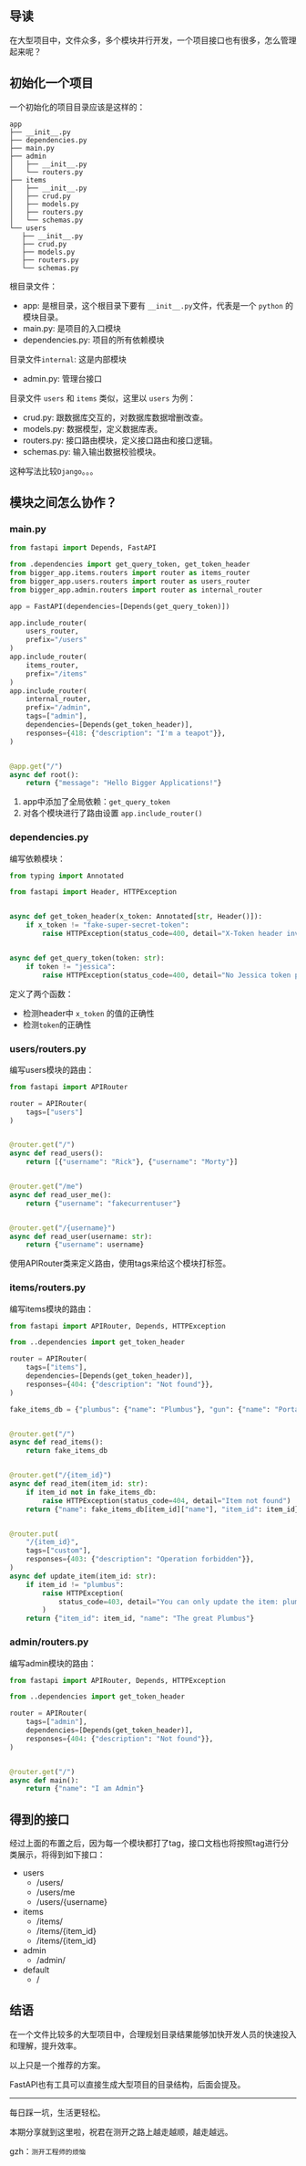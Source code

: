 ## 导读

在大型项目中，文件众多，多个模块并行开发，一个项目接口也有很多，怎么管理起来呢？

 ## 初始化一个项目

 一个初始化的项目目录应该是这样的：

 ```
app
├── __init__.py
├── dependencies.py
├── main.py
├── admin
│   ├── __init__.py
│   └── routers.py
├── items
│   ├── __init__.py
│   ├── crud.py
│   ├── models.py
│   ├── routers.py
│   └── schemas.py
└── users
    ├── __init__.py
    ├── crud.py
    ├── models.py
    ├── routers.py
    └── schemas.py
 ```

根目录文件：  
 - app: 是根目录，这个根目录下要有 `__init__.py`文件，代表是一个 `python` 的模块目录。
 - main.py: 是项目的入口模块
 - dependencies.py: 项目的所有依赖模块

 目录文件`internal`: 这是内部模块  
   - admin.py: 管理台接口

目录文件 `users` 和 `items` 类似，这里以 `users` 为例：  
- crud.py: 跟数据库交互的，对数据库数据增删改查。
- models.py: 数据模型，定义数据库表。
- routers.py: 接口路由模块，定义接口路由和接口逻辑。
- schemas.py: 输入输出数据校验模块。

这种写法比较`Django`。。。


## 模块之间怎么协作？

### main.py
```python
from fastapi import Depends, FastAPI

from .dependencies import get_query_token, get_token_header
from bigger_app.items.routers import router as items_router
from bigger_app.users.routers import router as users_router
from bigger_app.admin.routers import router as internal_router

app = FastAPI(dependencies=[Depends(get_query_token)])

app.include_router(
    users_router,
    prefix="/users"
)
app.include_router(
    items_router,
    prefix="/items"
)
app.include_router(
    internal_router,
    prefix="/admin",
    tags=["admin"],
    dependencies=[Depends(get_token_header)],
    responses={418: {"description": "I'm a teapot"}},
)


@app.get("/")
async def root():
    return {"message": "Hello Bigger Applications!"}

```

1. app中添加了全局依赖：`get_query_token`
2. 对各个模块进行了路由设置 `app.include_router()`

### dependencies.py

编写依赖模块：

```python
from typing import Annotated

from fastapi import Header, HTTPException


async def get_token_header(x_token: Annotated[str, Header()]):
    if x_token != "fake-super-secret-token":
        raise HTTPException(status_code=400, detail="X-Token header invalid")


async def get_query_token(token: str):
    if token != "jessica":
        raise HTTPException(status_code=400, detail="No Jessica token provided")
```

定义了两个函数：
- 检测header中 `x_token` 的值的正确性
- 检测`token`的正确性

### users/routers.py

编写users模块的路由：
```python
from fastapi import APIRouter

router = APIRouter(
    tags=["users"]
)


@router.get("/")
async def read_users():
    return [{"username": "Rick"}, {"username": "Morty"}]


@router.get("/me")
async def read_user_me():
    return {"username": "fakecurrentuser"}


@router.get("/{username}")
async def read_user(username: str):
    return {"username": username}

```

使用APIRouter类来定义路由，使用tags来给这个模块打标签。

### items/routers.py

编写items模块的路由：
```python
from fastapi import APIRouter, Depends, HTTPException

from ..dependencies import get_token_header

router = APIRouter(
    tags=["items"],
    dependencies=[Depends(get_token_header)],
    responses={404: {"description": "Not found"}},
)

fake_items_db = {"plumbus": {"name": "Plumbus"}, "gun": {"name": "Portal Gun"}}


@router.get("/")
async def read_items():
    return fake_items_db


@router.get("/{item_id}")
async def read_item(item_id: str):
    if item_id not in fake_items_db:
        raise HTTPException(status_code=404, detail="Item not found")
    return {"name": fake_items_db[item_id]["name"], "item_id": item_id}


@router.put(
    "/{item_id}",
    tags=["custom"],
    responses={403: {"description": "Operation forbidden"}},
)
async def update_item(item_id: str):
    if item_id != "plumbus":
        raise HTTPException(
            status_code=403, detail="You can only update the item: plumbus"
        )
    return {"item_id": item_id, "name": "The great Plumbus"}

```

### admin/routers.py

编写admin模块的路由：
```python
from fastapi import APIRouter, Depends, HTTPException

from ..dependencies import get_token_header

router = APIRouter(
    tags=["admin"],
    dependencies=[Depends(get_token_header)],
    responses={404: {"description": "Not found"}},
)


@router.get("/")
async def main():
    return {"name": "I am Admin"}

```

## 得到的接口

经过上面的布置之后，因为每一个模块都打了tag，接口文档也将按照tag进行分类展示，将得到如下接口：
- users
  - /users/
  - /users/me
  - /users/{username}
- items
  - /items/
  - /items/{item_id}
  - /items/{item_id}
- admin
  - /admin/
- default
  - / 


## 结语

在一个文件比较多的大型项目中，合理规划目录结果能够加快开发人员的快速投入和理解，提升效率。

以上只是一个推荐的方案。

FastAPI也有工具可以直接生成大型项目的目录结构，后面会提及。

***

每日踩一坑，生活更轻松。

本期分享就到这里啦，祝君在测开之路上越走越顺，越走越远。

gzh：`测开工程师的烦恼`